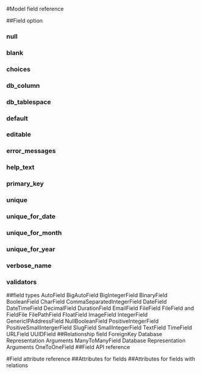 #Model field reference


##Field option

### null
### blank
### choices
### db_column
### db_tablespace
### default
### editable
### error_messages
### help_text
### primary_key
### unique
### unique_for_date
### unique_for_month
### unique_for_year
### verbose_name
### validators


##field types
AutoField
BigAutoField
BigIntegerField
BinaryField
BooleanField
CharField
CommaSeparatedIntegerField
DateField
DateTimeField
DecimalField
DurationField
EmailField
FileField
 FileField and FieldFile
FilePathField
FloatField
ImageField
IntegerField
GenericIPAddressField
NullBooleanField
PositiveIntegerField
PositiveSmallIntergerField
SlugField
SmallIntegerField
TextField
TimeField
URLField
UUIDField
##Relationship field
ForeignKey
 Database Representation
 Arguments
ManyToManyField
 Database Representation
 Arguments
OneToOneField
##Field API reference

#Field attribute reference
##Attributes for fields
##Attributes for fields with relations
